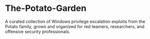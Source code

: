 # The-Potato-Garden
A curated collection of Windows privilege escalation exploits from the Potato family, grown and organized for red teamers, researchers, and offensive security professionals.
